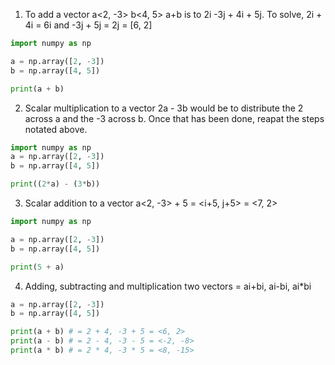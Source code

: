 1. To add a vector a<2, -3> b<4, 5> a+b is to 2i -3j + 4i + 5j. To solve, 2i + 4i = 6i and -3j + 5j = 2j = [6, 2]
```py
import numpy as np

a = np.array([2, -3])
b = np.array([4, 5])

print(a + b)
```

2. Scalar multiplication to a vector 2a - 3b would be to distribute the 2 across a and the -3 across b. Once that has been done, reapat the steps notated above.
```py
import numpy as np
a = np.array([2, -3])
b = np.array([4, 5])

print((2*a) - (3*b))
```

3. Scalar addition to a vector a<2, -3> + 5 = <i+5, j+5> = <7, 2>
```py
import numpy as np

a = np.array([2, -3])
b = np.array([4, 5])

print(5 + a)
```

4. Adding, subtracting and multiplication two vectors = ai+bi, ai-bi, ai*bi
```py
a = np.array([2, -3])
b = np.array([4, 5])

print(a + b) # = 2 + 4, -3 + 5 = <6, 2>
print(a - b) # = 2 - 4, -3 - 5 = <-2, -8>
print(a * b) # = 2 * 4, -3 * 5 = <8, -15>
```
